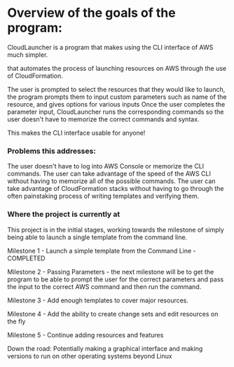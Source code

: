 

# Overview of the goals of the program: 

CloudLauncher is a program that makes using the CLI interface of AWS much simpler.

 that automates the process of launching resources on AWS through the use of CloudFormation. 

The user is prompted to select the resources that they would like to launch, the program prompts them to input custom parameters such as name of the resource, and gives options for various inputs 
Once the user completes the parameter input, CloudLauncher runs the corresponding commands so the user doesn't have to memorize the correct commands and syntax. 

This makes the CLI interface usable for anyone!

### Problems this addresses:
The user doesn't have to log into AWS Console or memorize the CLI commands. 
The user can take advantage of the speed of the AWS CLI without having to memorize all of the possible commands. 
The user can take advantage of CloudFormation stacks without having to go through the often painstaking process of writing templates and verifying them. 


### Where the project is currently at
This project is in the initial stages, working towards the milestone of simply being able to launch a single template from the command line. 

Milestone 1 - Launch a simple template from the Command Line - COMPLETED

Milestone 2 - Passing Parameters - the next milestone will be to get the program to be able to prompt the user for the correct parameters and pass the input to the correct AWS command and then run the command. 

Milestone 3 - Add enough templates to cover major resources. 

Milestone 4 - Add the ability to create change sets and edit resources on the fly

Milestone 5 - Continue adding resources and features

Down the road: Potentially making a graphical interface and making versions to run on other operating systems beyond Linux
